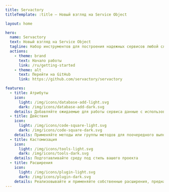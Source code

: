 ```yaml
---
title: Servactory
titleTemplate: :title — Новый взгляд на Service Object

layout: home

hero:
  name: Servactory
  text: Новый взгляд на Service Object
  tagline: Набор инструментов для построения надежных сервисов любой сложности
  actions:
    - theme: brand
      text: Начало работы
      link: /ru/getting-started
    - theme: alt
      text: Перейти на GitHub
      link: https://github.com/servactory/servactory

features:
  - title: Атрибуты
    icon:
      light: /img/icons/database-add-light.svg
      dark: /img/icons/database-add-dark.svg
    details: Добавляйте ожидаемые для работы сервиса данные с использованием типов и различных опций
  - title: Действия
    icon:
      light: /img/icons/code-square-light.svg
      dark: /img/icons/code-square-dark.svg
    details: Применяйте методы или группы методов для поочередного выполнения действий
  - title: Кастомизация
    icon:
      light: /img/icons/tools-light.svg
      dark: /img/icons/tools-dark.svg
    details: Подготавливайте среду под стиль вашего проекта
  - title: Расширения
    icon:
      light: /img/icons/plugin-light.svg
      dark: /img/icons/plugin-dark.svg
    details: Реализовывайте и применяйте собственные расширения, предназначенные под цели вашего проекта
---
```

